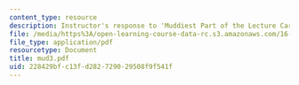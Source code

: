 ```yaml
---
content_type: resource
description: Instructor's response to 'Muddiest Part of the Lecture Cards'.
file: /media/https%3A/open-learning-course-data-rc.s3.amazonaws.com/16-01-unified-engineering-i-ii-iii-iv-fall-2005-spring-2006/228429bfc13fd282729029508f9f541f_mud3.pdf
file_type: application/pdf
resourcetype: Document
title: mud3.pdf
uid: 228429bf-c13f-d282-7290-29508f9f541f
---
```

